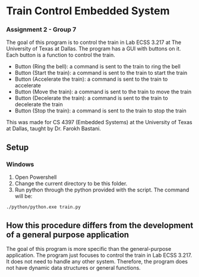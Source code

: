 # Train Control Embedded System
### Assignment 2 - Group 7

The goal of this program is to control the train in Lab ECSS 3.217 at The University of Texas at Dallas. The program has a GUI with buttons on it. Each button is a function to control the train.

- Button (Ring the bell): a command is sent to the train to ring the bell
- Button (Start the train): a command is sent to the train to start the train
- Button (Accelerate the train): a command is sent to the train to accelerate
- Button (Move the train): a command is sent to the train to move the train
- Button (Decelerate the train): a command is sent to the train to decelerate the train
- Button (Stop the train): a command is sent to the train to stop the train

This was made for CS 4397 (Embedded Systems) at the University of Texas at Dallas, taught by Dr. Farokh Bastani.

## Setup

### Windows

1. Open Powershell
2. Change the current directory to be this folder.
3. Run python through the python provided with the script. The command will be:
```
./python/python.exe train.py
```

## How this procedure differs from the development of a general purpose application

The goal of this program is more specific than the general-purpose application. The program just focuses to control the train in Lab ECSS 3.217. It does not need to handle any other system. Therefore, the program does not have dynamic data structures or general functions.
